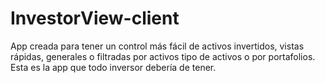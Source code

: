 # InvestorView-client
App creada para tener un control más fácil de activos invertidos, vistas rápidas, generales o filtradas por activos tipo de activos o por portafolios. Esta es la app que todo inversor debería de tener.
